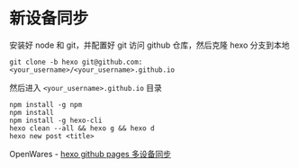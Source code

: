 # 新设备同步

安装好 node 和 git，并配置好 git 访问 github 仓库，然后克隆 hexo 分支到本地

```git
git clone -b hexo git@github.com:<your_username>/<your_username>.github.io
```

然后进入 `<your_username>.github.io` 目录

```git
npm install -g npm
npm install
npm install -g hexo-cli
hexo clean --all && hexo g && hexo d
hexo new post <title>
```

OpenWares - [hexo github pages 多设备同步](https://openwares.net/2020/12/06/hexo-multi-devices-sync/)
